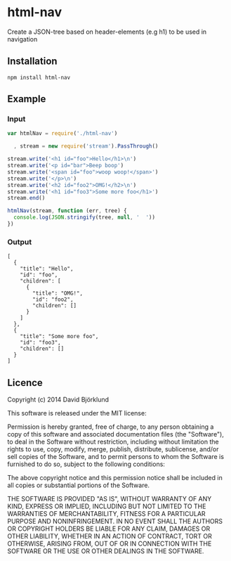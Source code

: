 # html-nav

Create a JSON-tree based on header-elements (e.g h1) to be used in navigation

## Installation

```
npm install html-nav
```

## Example

### Input

```javascript
var htmlNav = require('./html-nav')

  , stream = new require('stream').PassThrough()

stream.write('<h1 id="foo">Hello</h1>\n')
stream.write('<p id="bar">Beep boop')
stream.write('<span id="foo">woop woop!</span>')
stream.write('</p>\n')
stream.write('<h2 id="foo2">OMG!</h2>\n')
stream.write('<h1 id="foo3">Some more foo</h1>')
stream.end()

htmlNav(stream, function (err, tree) {
  console.log(JSON.stringify(tree, null, '  '))
})
```

### Output

```
[
  {
    "title": "Hello",
    "id": "foo",
    "children": [
      {
        "title": "OMG!",
        "id": "foo2",
        "children": []
      }
    ]
  },
  {
    "title": "Some more foo",
    "id": "foo3",
    "children": []
  }
]
```

## Licence

Copyright (c) 2014 David Björklund

This software is released under the MIT license:

Permission is hereby granted, free of charge, to any person obtaining a copy
of this software and associated documentation files (the "Software"), to deal
in the Software without restriction, including without limitation the rights
to use, copy, modify, merge, publish, distribute, sublicense, and/or sell
copies of the Software, and to permit persons to whom the Software is
furnished to do so, subject to the following conditions:

The above copyright notice and this permission notice shall be included in
all copies or substantial portions of the Software.

THE SOFTWARE IS PROVIDED "AS IS", WITHOUT WARRANTY OF ANY KIND, EXPRESS OR
IMPLIED, INCLUDING BUT NOT LIMITED TO THE WARRANTIES OF MERCHANTABILITY,
FITNESS FOR A PARTICULAR PURPOSE AND NONINFRINGEMENT. IN NO EVENT SHALL THE
AUTHORS OR COPYRIGHT HOLDERS BE LIABLE FOR ANY CLAIM, DAMAGES OR OTHER
LIABILITY, WHETHER IN AN ACTION OF CONTRACT, TORT OR OTHERWISE, ARISING FROM,
OUT OF OR IN CONNECTION WITH THE SOFTWARE OR THE USE OR OTHER DEALINGS IN
THE SOFTWARE.

